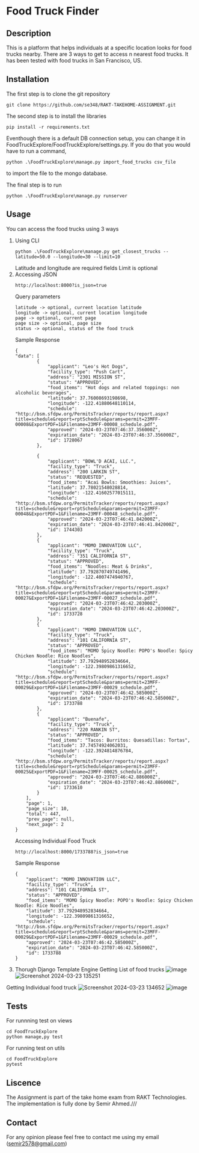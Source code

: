 # Food Truck Finder

## Description
This is a platform that helps individuals at a specific location looks for food trucks nearby. There are 3 ways to get to access n nearest food trucks. It has been tested with food trucks in San Francisco, US.

## Installation
The first step is to clone the git repository
```
git clone https://github.com/se348/RAKT-TAKEHOME-ASSIGNMENT.git
```

The second step is to install the libraries
```
pip install -r requirements.txt
```

Eventhough there is a default DB connection setup, you can change it in FoodTruckExplore/FoodTruckExplore/settings.py. If you do that you would have to run a command,

```
python .\FoodTruckExplore\manage.py import_food_trucks csv_file
```
to import the file to the mongo database.

The final step is to run 
```
python .\FoodTruckExplore\manage.py runserver
```

## Usage

You can access the food trucks using 3 ways
1. Using CLI
    ```
    python .\FoodTruckExplore\manage.py get_closest_trucks --latitude=50.0 --longitude=30 --limit=10
    ```
    Latitude and longitude are required fields
    Limit is optional
2. Accessing JSON
    ```
    http://localhost:8000?is_json=true
    ```
    Query parameters
    ```
    latitude -> optional, current location latitude
    longitude -> optional, current location longitude
    page -> optional, current page
    page size -> optional, page size
    status -> optional, status of the food truck
    ```
    Sample Response
    ```
    {
    "data": [
            {
                "applicant": "Leo's Hot Dogs",
                "facility_type": "Push Cart",
                "address": "2301 MISSION ST",
                "status": "APPROVED",
                "food_items": "Hot dogs and related toppings: non alcoholic beverages",
                "latitude": 37.76008693198698,
                "longitude": -122.41880648110114,
                "schedule": "http://bsm.sfdpw.org/PermitsTracker/reports/report.aspx?title=schedule&report=rptSchedule&params=permit=23MFF-00008&ExportPDF=1&Filename=23MFF-00008_schedule.pdf",
                "approved": "2024-03-23T07:46:37.356000Z",
                "expiration_date": "2024-03-23T07:46:37.356000Z",
                "id": 1728067
            },
          
            {
                "applicant": "BOWL'D ACAI, LLC.",
                "facility_type": "Truck",
                "address": "200 LARKIN ST",
                "status": "REQUESTED",
                "food_items": "Acai Bowls: Smoothies: Juices",
                "latitude": 37.78021548028814,
                "longitude": -122.41602577015111,
                "schedule": "http://bsm.sfdpw.org/PermitsTracker/reports/report.aspx?title=schedule&report=rptSchedule&params=permit=23MFF-00048&ExportPDF=1&Filename=23MFF-00048_schedule.pdf",
                "approved": "2024-03-23T07:46:41.842000Z",
                "expiration_date": "2024-03-23T07:46:41.842000Z",
                "id": 1744303
            },
            {
                "applicant": "MOMO INNOVATION LLC",
                "facility_type": "Truck",
                "address": "351 CALIFORNIA ST",
                "status": "APPROVED",
                "food_items": "Noodles: Meat & Drinks",
                "latitude": 37.792870749741496,
                "longitude": -122.4007474940767,
                "schedule": "http://bsm.sfdpw.org/PermitsTracker/reports/report.aspx?title=schedule&report=rptSchedule&params=permit=23MFF-00027&ExportPDF=1&Filename=23MFF-00027_schedule.pdf",
                "approved": "2024-03-23T07:46:42.203000Z",
                "expiration_date": "2024-03-23T07:46:42.203000Z",
                "id": 1733728
            },
            {
                "applicant": "MOMO INNOVATION LLC",
                "facility_type": "Truck",
                "address": "101 CALIFORNIA ST",
                "status": "APPROVED",
                "food_items": "MOMO Spicy Noodle: POPO's Noodle: Spicy Chicken Noodle: Rice Noodles",
                "latitude": 37.792948952834664,
                "longitude": -122.39809861316652,
                "schedule": "http://bsm.sfdpw.org/PermitsTracker/reports/report.aspx?title=schedule&report=rptSchedule&params=permit=23MFF-00029&ExportPDF=1&Filename=23MFF-00029_schedule.pdf",
                "approved": "2024-03-23T07:46:42.585000Z",
                "expiration_date": "2024-03-23T07:46:42.585000Z",
                "id": 1733788
            },
            {
                "applicant": "Buenafe",
                "facility_type": "Truck",
                "address": "220 RANKIN ST",
                "status": "APPROVED",
                "food_items": "Tacos: Burritos: Quesadillas: Tortas",
                "latitude": 37.74574924062031,
                "longitude": -122.3924814876784,
                "schedule": "http://bsm.sfdpw.org/PermitsTracker/reports/report.aspx?title=schedule&report=rptSchedule&params=permit=23MFF-00025&ExportPDF=1&Filename=23MFF-00025_schedule.pdf",
                "approved": "2024-03-23T07:46:42.886000Z",
                "expiration_date": "2024-03-23T07:46:42.886000Z",
                "id": 1733610
            }
        ],
        "page": 1,
        "page_size": 10,
        "total": 447,
        "prev_page": null,
        "next_page": 2
    }
    ```
    Accessing Individual Food Truck
    ```
    http://localhost:8000/1733788?is_json=true
    ```
    Sample Response
    ```
    {
        "applicant": "MOMO INNOVATION LLC",
        "facility_type": "Truck",
        "address": "101 CALIFORNIA ST",
        "status": "APPROVED",
        "food_items": "MOMO Spicy Noodle: POPO's Noodle: Spicy Chicken Noodle: Rice Noodles",
        "latitude": 37.792948952834664,
        "longitude": -122.39809861316652,
        "schedule": "http://bsm.sfdpw.org/PermitsTracker/reports/report.aspx?title=schedule&report=rptSchedule&params=permit=23MFF-00029&ExportPDF=1&Filename=23MFF-00029_schedule.pdf",
        "approved": "2024-03-23T07:46:42.585000Z",
        "expiration_date": "2024-03-23T07:46:42.585000Z",
        "id": 1733788
    }
    ```
3. Thorugh Django Template Engine
 Getting List of food trucks
![image](https://github.com/se348/RAKT-TAKEHOME-ASSIGNMENT/assets/66954610/c4bb5f99-f7bd-4710-ae99-ddf2459a783d)
![Screenshot 2024-03-23 135251](https://github.com/se348/RAKT-TAKEHOME-ASSIGNMENT/assets/66954610/d1f262a4-3588-4744-9bdc-752b582e0860)

 Getting Individual food truck 
![Screenshot 2024-03-23 134652](https://github.com/se348/RAKT-TAKEHOME-ASSIGNMENT/assets/66954610/8547531e-891b-49a2-93a9-119671cc5a31)
![image](https://github.com/se348/RAKT-TAKEHOME-ASSIGNMENT/assets/66954610/5bbd2dac-1082-4034-b653-91e3166a5771)

## Tests
For runnning test on views
```
cd FoodTruckExplore
python manage,py test
```

For running test on utils
```
cd FoodTruckExplore
pytest
```

## Liscence

The Assignment is part of the take home exam from RAKT Technologies. The implementation is fully done by Semir Ahmed.///

## Contact

For any opinion please feel free to contact me using my email (semir2578@gmail.com)
